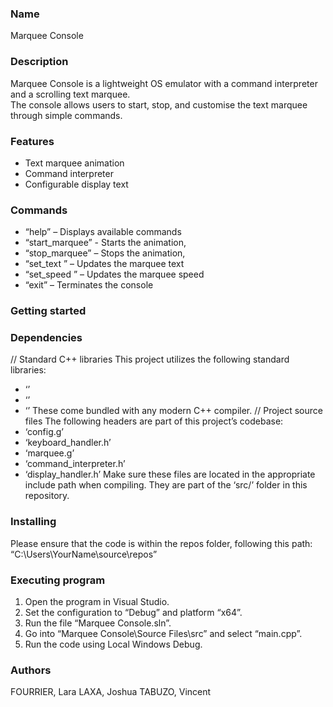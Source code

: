 ### Name
Marquee Console

### Description
Marquee Console is a lightweight OS emulator with a command interpreter and a scrolling text marquee.  
The console allows users to start, stop, and customise the text marquee through simple commands.

### Features
  * Text marquee animation
  * Command interpreter
  * Configurable display text

### Commands
  * “help” – Displays available commands
  * “start_marquee” - Starts the animation,
  * “stop_marquee” – Stops the animation,
  * “set_text <your text>” – Updates the marquee text
  * “set_speed <ms>” – Updates the marquee speed
  * “exit” – Terminates the console

### Getting started
### Dependencies
// Standard C++ libraries
This project utilizes the following standard libraries:
  * ‘<iostream>’
  * ‘<string>’
  * ‘<atomic>’
These come bundled with any modern C++ compiler.
// Project source files
The following headers are part of this project’s codebase:
  * ‘config.g’
  * ‘keyboard_handler.h’
  * ‘marquee.g’
  * ‘command_interpreter.h’
  * ‘display_handler.h’
Make sure these files are located in the appropriate include path when compiling. They are part of the ‘src/’ folder in this repository.

### Installing
Please ensure that the code is within the repos folder, following this path: “C:\Users\YourName\source\repos”

### Executing program
1.	Open the program in Visual Studio.
2.	Set the configuration to “Debug” and platform “x64”. 
3.	Run the file “Marquee Console.sln”.
4.	Go into “Marquee Console\Source Files\src” and select “main.cpp”.
5.	Run the code using Local Windows Debug.

### Authors
FOURRIER, Lara
LAXA, Joshua
TABUZO, Vincent
